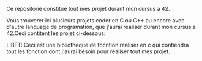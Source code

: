 

Ce repositorie constitue tout mes projet durant mon cursus a 42.

Vous trouverer ici plusieurs projets coder en C ou C++ au encore avec d'autre lanquage de programation,
que j'aurai realiser durant mon cursus a 42.Ceci contitent les projet ci-dessous:

LIBFT:
Ceci est une bibliothèque de focntion realiser en c qui contiendra tout les fonction dont 
j'aurai besoin pour réaliser tout mes projet.
